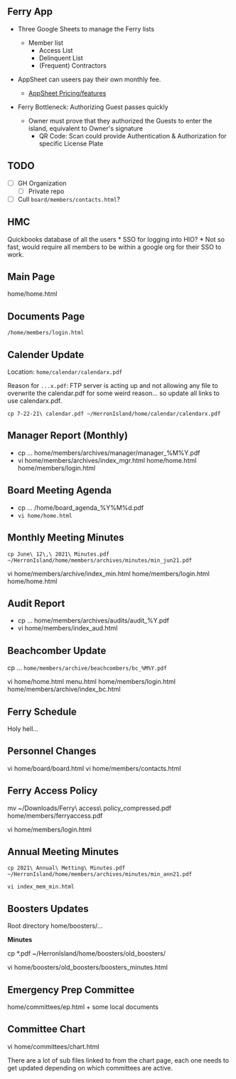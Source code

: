 

Ferry App
----------

* Three Google Sheets to manage the Ferry lists
    * Member list
        * Access List
        * Delinquent List
        * (Frequent) Contractors 

* AppSheet can useers pay their own monthly fee. 
    * [AppSheet Pricing/features](https://solutions.appsheet.com/pricing)

* Ferry Bottleneck: Authorizing Guest passes quickly
    * Owner must prove that they authorized the Guests to enter the island, equivalent to Owner's signature
        * QR Code:  Scan could provide Authentication & Authorization for specific License Plate

TODO
----

* [ ] GH Organization
    * [ ] Private repo
* [ ] Cull  `board/members/contacts.html`?

HMC
---

Quickbooks database of all the users
    * SSO for logging into HIO?
        * Not so fast, would require all members to be within a google org for their SSO to work.

Main Page
---------

home/home.html

Documents Page
--------------

`/home/members/login.html`

Calender Update
---------------

Location: `home/calendar/calendarx.pdf`

Reason for `...x.pdf`: FTP server is acting up and not allowing any file to overwrite the calendar.pdf for some weird reason... so update all links to use calendarx.pdf.

`cp 7-22-21\ calendar.pdf ~/HerronIsland/home/calendar/calendarx.pdf`

Manager Report (Monthly)
--------------

* cp ... home/members/archives/manager/manager_%M%Y.pdf
* vi home/members/archives/index_mgr.html home/home.html home/members/login.html

Board Meeting Agenda
--------------------

* cp ... /home/board_agenda_%Y%M%d.pdf
* `vi home/home.html`

Monthly Meeting Minutes
----------------------

`cp June\ 12\,\ 2021\ Minutes.pdf ~/HerronIsland/home/members/archives/minutes/min_jun21.pdf`

vi home/members/archive/index_min.html home/members/login.html home/home.html

Audit Report
------------

* cp ... home/members/archives/audits/audit_%Y.pdf
* vi home/members/index_aud.html

Beachcomber Update
---------------------

cp ... `home/members/archive/beachcombers/bc_%M%Y.pdf`
 
vi home/home.html menu.html home/members/login.html home/members/archive/index_bc.html

Ferry Schedule
--------------

Holy hell...


Personnel Changes
-----------------

vi home/board/board.html
vi home/members/contacts.html

Ferry Access Policy
-------------------

mv ~/Downloads/Ferry\ access\ policy_compressed.pdf home/members/ferryaccess.pdf

vi home/members/login.html

Annual Meeting Minutes
----------------------

`cp 2021\ Annual\ Metting\ Minutes.pdf ~/HerronIsland/home/members/archives/minutes/min_ann21.pdf`

`vi index_mem_min.html`

Boosters Updates
-------------------

Root directory home/boosters/...

**Minutes**

cp *.pdf ~/HerronIsland/home/boosters/old_boosters/

vi home/boosters/old_boosters/boosters_minutes.html

Emergency Prep Committee
---------------------

home/committees/ep.html + some local documents

Committee Chart
---------------

vi home/committees/chart.html

There are a lot of sub files linked to from the chart page, each one needs to get updated depending on which committees are active.



